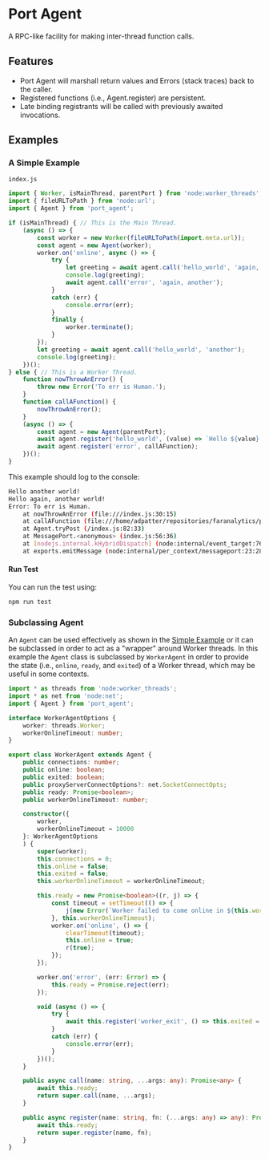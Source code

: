 # Port Agent

A RPC-like facility for making inter-thread function calls.

## Features
- Port Agent will marshall return values and Errors (stack traces) back to the caller.  
- Registered functions (i.e., Agent.register) are persistent.  
- Late binding registrants will be called with previously awaited invocations. 

## Examples

### A Simple Example
`index.js`
```js
import { Worker, isMainThread, parentPort } from 'node:worker_threads';
import { fileURLToPath } from 'node:url';
import { Agent } from 'port_agent';

if (isMainThread) { // This is the Main Thread.
    (async () => {
        const worker = new Worker(fileURLToPath(import.meta.url));
        const agent = new Agent(worker);
        worker.on('online', async () => {
            try {
                let greeting = await agent.call('hello_world', 'again, another');
                console.log(greeting);
                await agent.call('error', 'again, another');
            }
            catch (err) {
                console.error(err);
            }
            finally {
                worker.terminate();
            }
        });
        let greeting = await agent.call('hello_world', 'another');
        console.log(greeting);
    })();
} else { // This is a Worker Thread.
    function nowThrowAnError() {
        throw new Error('To err is Human.');
    }
    function callAFunction() {
        nowThrowAnError();
    }
    (async () => {
        const agent = new Agent(parentPort);
        await agent.register('hello_world', (value) => `Hello ${value} world!`);
        await agent.register('error', callAFunction);
    })();
} 
```

This example should log to the console:

```bash
Hello another world!
Hello again, another world!
Error: To err is Human.
    at nowThrowAnError (file:///index.js:30:15)
    at callAFunction (file:///home/adpatter/repositories/faranalytics/port_agent/test/index.js:33:9)
    at Agent.tryPost (/index.js:82:33)
    at MessagePort.<anonymous> (index.js:56:36)
    at [nodejs.internal.kHybridDispatch] (node:internal/event_target:762:20)
    at exports.emitMessage (node:internal/per_context/messageport:23:28)
```

#### Run Test
You can run the test using:
```bash
npm run test
```

### Subclassing Agent
An `Agent` can be used effectively as shown in the [Simple Example](#a-simple-example) or it can be subclassed in order to act as a "wrapper" around Worker threads.  In this example the `Agent` class is subclassed by `WorkerAgent` in order to provide the state (i.e., `online`, `ready`, and `exited`) of a Worker thread, which may be useful in some contexts.

```ts
import * as threads from 'node:worker_threads';
import * as net from 'node:net';
import { Agent } from 'port_agent';

interface WorkerAgentOptions {
    worker: threads.Worker;
    workerOnlineTimeout: number;
}

export class WorkerAgent extends Agent {
    public connections: number;
    public online: boolean;
    public exited: boolean;
    public proxyServerConnectOptions?: net.SocketConnectOpts;
    public ready: Promise<boolean>;
    public workerOnlineTimeout: number;

    constructor({
        worker,
        workerOnlineTimeout = 10000
    }: WorkerAgentOptions
    ) {
        super(worker);
        this.connections = 0;
        this.online = false;
        this.exited = false;
        this.workerOnlineTimeout = workerOnlineTimeout;

        this.ready = new Promise<boolean>((r, j) => {
            const timeout = setTimeout(() => {
                j(new Error(`Worker failed to come online in ${this.workerOnlineTimeout} milliseconds.`));
            }, this.workerOnlineTimeout);
            worker.on('online', () => {
                clearTimeout(timeout);
                this.online = true;
                r(true);
            });
        });

        worker.on('error', (err: Error) => {
            this.ready = Promise.reject(err);
        });

        void (async () => {
            try {
                await this.register('worker_exit', () => this.exited = true);
            }
            catch (err) {
                console.error(err);
            }
        })();
    }

    public async call(name: string, ...args: any): Promise<any> {
        await this.ready;
        return super.call(name, ...args);
    }

    public async register(name: string, fn: (...args: any) => any): Promise<any> {
        await this.ready;
        return super.register(name, fn);
    }
}
```